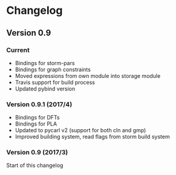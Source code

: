 Changelog
==============

Version 0.9
-----------

### Current

- Bindings for storm-pars
- Bindings for graph constraints
- Moved expressions from own module into storage module
- Travis support for build process
- Updated pybind version

### Version 0.9.1 (2017/4)

- Bindings for DFTs
- Bindings for PLA
- Updated to pycarl v2 (support for both cln and gmp)
- Improved building system, read flags from storm build system

### Version 0.9 (2017/3)
Start of this changelog

